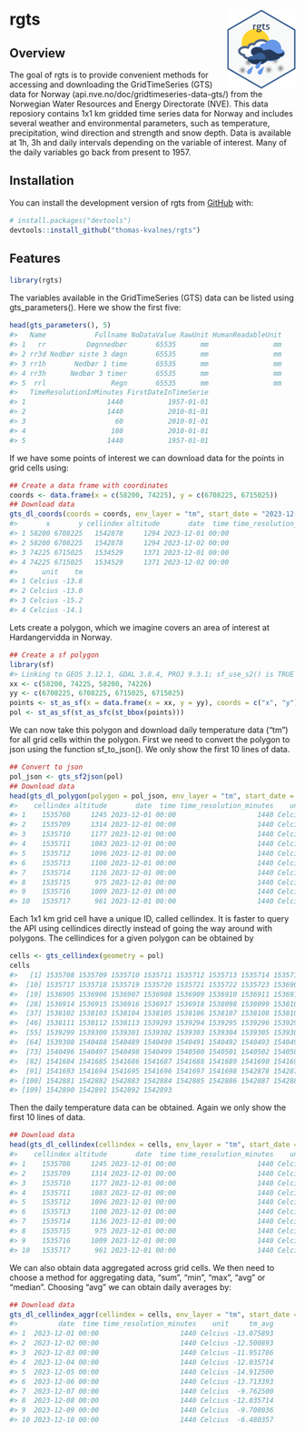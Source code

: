 
<!-- README.md is generated from README.Rmd. Please edit that file -->

# rgts <img src="man/figures/logo.png" align="right" height="139" alt="" />

<!-- badges: start -->
<!-- badges: end -->

## Overview

The goal of rgts is to provide convenient methods for accessing and
downloading the GridTimeSeries (GTS) data for Norway
(api.nve.no/doc/gridtimeseries-data-gts/) from the Norwegian Water
Resources and Energy Directorate (NVE). This data reposiory contains 1x1
km gridded time series data for Norway and includes several weather and
environmental parameters, such as temperature, precipitation, wind
direction and strength and snow depth. Data is available at 1h, 3h and
daily intervals depending on the variable of interest. Many of the daily
variables go back from present to 1957.

## Installation

You can install the development version of rgts from
[GitHub](https://github.com/) with:

``` r
# install.packages("devtools")
devtools::install_github("thomas-kvalnes/rgts")
```

## Features

``` r
library(rgts)
```

The variables available in the GridTimeSeries (GTS) data can be listed
using gts_parameters(). Here we show the first five:

``` r
head(gts_parameters(), 5)
#>   Name            Fullname NoDataValue RawUnit HumanReadableUnit
#> 1   rr          Døgnnedbør       65535      mm                mm
#> 2 rr3d Nedbør siste 3 døgn       65535      mm                mm
#> 3 rr1h       Nedbør 1 time       65535      mm                mm
#> 4 rr3h      Nedbør 3 timer       65535      mm                mm
#> 5  rrl                Regn       65535      mm                mm
#>   TimeResolutionInMinutes FirstDateInTimeSerie
#> 1                    1440           1957-01-01
#> 2                    1440           2010-01-01
#> 3                      60           2010-01-01
#> 4                     180           2010-01-01
#> 5                    1440           1957-01-01
```

If we have some points of interest we can download data for the points
in grid cells using:

``` r
## Create a data frame with coordinates
coords <- data.frame(x = c(58200, 74225), y = c(6708225, 6715025))
## Download data
gts_dl_coords(coords = coords, env_layer = "tm", start_date = "2023-12-01", end_date = "2023-12-02")
#>       x       y cellindex altitude       date  time time_resolution_minutes
#> 1 58200 6708225   1542878     1294 2023-12-01 00:00                    1440
#> 2 58200 6708225   1542878     1294 2023-12-02 00:00                    1440
#> 3 74225 6715025   1534529     1371 2023-12-01 00:00                    1440
#> 4 74225 6715025   1534529     1371 2023-12-02 00:00                    1440
#>      unit    tm
#> 1 Celcius -13.8
#> 2 Celcius -13.0
#> 3 Celcius -15.2
#> 4 Celcius -14.1
```

Lets create a polygon, which we imagine covers an area of interest at
Hardangervidda in Norway.

``` r
## Create a sf polygon
library(sf)
#> Linking to GEOS 3.12.1, GDAL 3.8.4, PROJ 9.3.1; sf_use_s2() is TRUE
xx <- c(58200, 74225, 58200, 74226)
yy <- c(6708225, 6708225, 6715025, 6715025)
points <- st_as_sf(x = data.frame(x = xx, y = yy), coords = c("x", "y"), crs = 25833)
pol <- st_as_sf(st_as_sfc(st_bbox(points)))
```

We can now take this polygon and download daily temperature data (“tm”)
for all grid cells within the polygon. First we need to convert the
polygon to json using the function sf_to_json(). We only show the first
10 lines of data.

``` r
## Convert to json
pol_json <- gts_sf2json(pol)
## Download data
head(gts_dl_polygon(polygon = pol_json, env_layer = "tm", start_date = "2023-12-01", end_date = "2023-12-01"), 10)
#>    cellindex altitude       date  time time_resolution_minutes    unit    tm
#> 1    1535708     1245 2023-12-01 00:00                    1440 Celcius -12.9
#> 2    1535709     1314 2023-12-01 00:00                    1440 Celcius -13.5
#> 3    1535710     1177 2023-12-01 00:00                    1440 Celcius -12.5
#> 4    1535711     1083 2023-12-01 00:00                    1440 Celcius -11.9
#> 5    1535712     1096 2023-12-01 00:00                    1440 Celcius -12.1
#> 6    1535713     1100 2023-12-01 00:00                    1440 Celcius -12.1
#> 7    1535714     1136 2023-12-01 00:00                    1440 Celcius -12.4
#> 8    1535715      975 2023-12-01 00:00                    1440 Celcius -11.6
#> 9    1535716     1009 2023-12-01 00:00                    1440 Celcius -11.8
#> 10   1535717      961 2023-12-01 00:00                    1440 Celcius -11.6
```

Each 1x1 km grid cell have a unique ID, called cellindex. It is faster
to query the API using cellindices directly instead of going the way
around with polygons. The cellindices for a given polygon can be
obtained by

``` r
cells <- gts_cellindex(geometry = pol)
cells
#>   [1] 1535708 1535709 1535710 1535711 1535712 1535713 1535714 1535715 1535716
#>  [10] 1535717 1535718 1535719 1535720 1535721 1535722 1535723 1536903 1536904
#>  [19] 1536905 1536906 1536907 1536908 1536909 1536910 1536911 1536912 1536913
#>  [28] 1536914 1536915 1536916 1536917 1536918 1538098 1538099 1538100 1538101
#>  [37] 1538102 1538103 1538104 1538105 1538106 1538107 1538108 1538109 1538110
#>  [46] 1538111 1538112 1538113 1539293 1539294 1539295 1539296 1539297 1539298
#>  [55] 1539299 1539300 1539301 1539302 1539303 1539304 1539305 1539306 1539307
#>  [64] 1539308 1540488 1540489 1540490 1540491 1540492 1540493 1540494 1540495
#>  [73] 1540496 1540497 1540498 1540499 1540500 1540501 1540502 1540503 1541683
#>  [82] 1541684 1541685 1541686 1541687 1541688 1541689 1541690 1541691 1541692
#>  [91] 1541693 1541694 1541695 1541696 1541697 1541698 1542878 1542879 1542880
#> [100] 1542881 1542882 1542883 1542884 1542885 1542886 1542887 1542888 1542889
#> [109] 1542890 1542891 1542892 1542893
```

Then the daily temperature data can be obtained. Again we only show the
first 10 lines of data.

``` r
## Download data
head(gts_dl_cellindex(cellindex = cells, env_layer = "tm", start_date = "2023-12-01", end_date = "2023-12-01"), 10)
#>    cellindex altitude       date  time time_resolution_minutes    unit    tm
#> 1    1535708     1245 2023-12-01 00:00                    1440 Celcius -12.9
#> 2    1535709     1314 2023-12-01 00:00                    1440 Celcius -13.5
#> 3    1535710     1177 2023-12-01 00:00                    1440 Celcius -12.5
#> 4    1535711     1083 2023-12-01 00:00                    1440 Celcius -11.9
#> 5    1535712     1096 2023-12-01 00:00                    1440 Celcius -12.1
#> 6    1535713     1100 2023-12-01 00:00                    1440 Celcius -12.1
#> 7    1535714     1136 2023-12-01 00:00                    1440 Celcius -12.4
#> 8    1535715      975 2023-12-01 00:00                    1440 Celcius -11.6
#> 9    1535716     1009 2023-12-01 00:00                    1440 Celcius -11.8
#> 10   1535717      961 2023-12-01 00:00                    1440 Celcius -11.6
```

We can also obtain data aggregated across grid cells. We then need to
choose a method for aggregating data, “sum”, “min”, “max”, “avg” or
“median”. Choosing “avg” we can obtain daily averages by:

``` r
## Download data
gts_dl_cellindex_aggr(cellindex = cells, env_layer = "tm", start_date = "2023-12-01", end_date = "2023-12-10", method = "avg")
#>          date  time time_resolution_minutes    unit     tm_avg
#> 1  2023-12-01 00:00                    1440 Celcius -13.075893
#> 2  2023-12-02 00:00                    1440 Celcius -12.500893
#> 3  2023-12-03 00:00                    1440 Celcius -11.951786
#> 4  2023-12-04 00:00                    1440 Celcius -12.035714
#> 5  2023-12-05 00:00                    1440 Celcius -14.912500
#> 6  2023-12-06 00:00                    1440 Celcius -13.713393
#> 7  2023-12-07 00:00                    1440 Celcius  -9.762500
#> 8  2023-12-08 00:00                    1440 Celcius -12.035714
#> 9  2023-12-09 00:00                    1440 Celcius  -9.708036
#> 10 2023-12-10 00:00                    1440 Celcius  -6.480357
```
